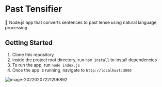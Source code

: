 # Past Tensifier

🤖 Node.js app that converts sentences to past tense using natural language processing

## Getting Started

1) Clone this repository
2) Inside the project root directory, run `npm install` to install dependencies
3) To run the app, run `node index.js`
4) Once the app is running, navigate to `http://localhost:3000`

![image-20220207221206892](C:\Users\18033\AppData\Roaming\Typora\typora-user-images\image-20220207221206892.png)